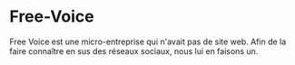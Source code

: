 # Free-Voice

Free Voice est une micro-entreprise qui n'avait pas de site web. Afin de la faire connaître en sus des réseaux sociaux, nous lui en faisons un.
